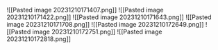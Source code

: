 ![[Pasted image 20231210171407.png]]
![[Pasted image 20231210171422.png]]
![[Pasted image 20231210171643.png]]
![[Pasted image 20231210171708.png]]
![[Pasted image 20231210172649.png]]
![[Pasted image 20231210172751.png]]
![[Pasted image 20231210172818.png]]